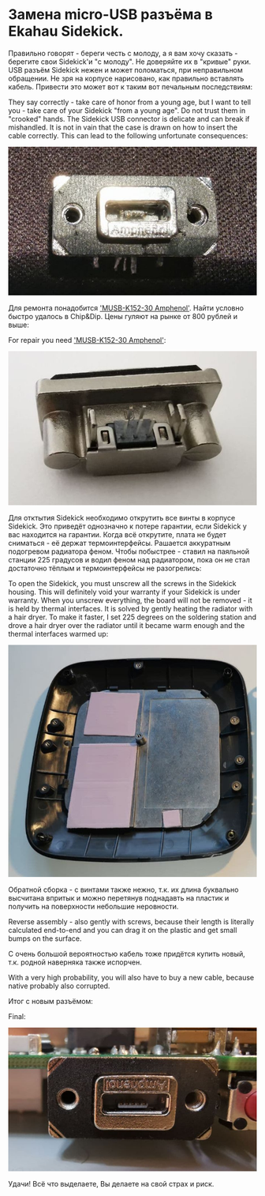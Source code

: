 # Замена micro-USB разъёма в Ekahau Sidekick.

Правильно говорят - береги честь с молоду, а я вам хочу сказать - берегите свои Sidekick'и "с молоду". Не доверяйте их в "кривые" руки. USB разъём Sidekick нежен и может поломаться, при неправильном обращении. Не зря на корпусе нарисовано, как правильно вставлять кабель. Привести это может вот к таким вот печальным последствиям:

They say correctly - take care of honor from a young age, but I want to tell you - take care of your Sidekick "from a young age". Do not trust them in "crooked" hands. The Sidekick USB connector is delicate and can break if mishandled. It is not in vain that the case is drawn on how to insert the cable correctly. This can lead to the following unfortunate consequences:

![Broken micro-USB](./images/Broken_micro-USB.jpg)

Для ремонта понадобится ['MUSB-K152-30 Amphenol'](./Amphenol/1musbk152xx.pdf). Найти условно быстро удалось в Chip&Dip. Цены гуляют на рынке от 800 рублей и выше:

For repair you need ['MUSB-K152-30 Amphenol'](./Amphenol/1musbk152xx.pdf):

![MUSB-K152-30](./images/MUSB-K152-30.jpg)

Для отктытия Sidekick необходимо открутить все винты в корпусе Sidekick. Это приведёт однозначно к потере гарантии, если Sidekick у вас находится на гарантии. Когда всё открутите, плата не будет сниматься - её держат термоинтерфейсы. Рашается аккуратным подогревом радиатора феном. Чтобы побыстрее - ставил на паяльной станции 225 градусов и водил феном над радиатором, пока он не стал достаточно тёплым и термоинтерфейсы не разогрелись:

To open the Sidekick, you must unscrew all the screws in the Sidekick housing. This will definitely void your warranty if your Sidekick is under warranty. When you unscrew everything, the board will not be removed - it is held by thermal interfaces. It is solved by gently heating the radiator with a hair dryer. To make it faster, I set 225 degrees on the soldering station and drove a hair dryer over the radiator until it became warm enough and the thermal interfaces warmed up:

![Thermointerfaces](./images/Thermointerfaces.jpg)

Обратной сборка - с винтами также нежно, т.к. их длина буквально высчитана впритык и можно перетянув поднадавть на пластик и получить на поверхности небольшие неровности.

Reverse assembly - also gently with screws, because their length is literally calculated end-to-end and you can drag it on the plastic and get small bumps on the surface.

С очень большой вероятностью кабель тоже придётся купить новый, т.к. родной наверняка также испорчен.

With a very high probability, you will also have to buy a new cable, because native probably also corrupted.

Итог с новым разъёмом:

Final:

![New micro-USB](./images/New%20micro-USB.jpg)

Удачи!
Всё что выделаете, Вы делаете на свой страх и риск.